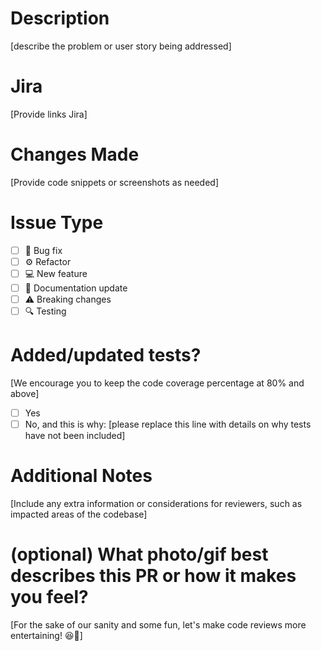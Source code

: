 # Description

[describe the problem or user story being addressed]

# Jira

[Provide links Jira]

# Changes Made

[Provide code snippets or screenshots as needed]

# Issue Type

- [ ] 🐛 Bug fix
- [ ] ⚙️ Refactor
- [ ] 💻 New feature
- [ ] 📄 Documentation update
- [ ] ⚠️ Breaking changes
- [ ] 🔍 Testing

# Added/updated tests?

[We encourage you to keep the code coverage percentage at 80% and above]

- [ ] Yes
- [ ] No, and this is why: [please replace this line with details on why tests have not been included]

# Additional Notes

[Include any extra information or considerations for reviewers, such as impacted areas of the codebase]

# (optional) What photo/gif best describes this PR or how it makes you feel?

[For the sake of our sanity and some fun, let's make code reviews more entertaining! 😆🎉]
